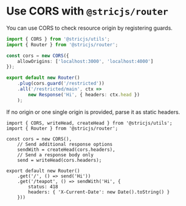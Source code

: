 # Use CORS with `@stricjs/router`
You can use CORS to check resource origin by registering guards.
```typescript
import { CORS } from '@stricjs/utils';
import { Router } from '@stricjs/router';

const cors = new CORS({
    allowOrigins: ['localhost:3000', 'localhost:4000']
});

export default new Router()
    .plug(cors.guard('/restricted'))
    .all('/restricted/main', ctx => 
        new Response('Hi', { headers: ctx.head })
    );
```

If no origin or one single origin is provided, parse it as static headers.
```
import { CORS, writeHead, createHead } from '@stricjs/utils'; 
import { Router } from '@stricjs/router';

const cors = new CORS(),
    // Send additional response options
    sendWith = createHead(cors.headers),
    // Send a response body only
    send = writeHead(cors.headers);

export default new Router()
    .get('/', () => send('Hi'))
    .get('/teapot', () => sendWith('Hi', {
        status: 418
        headers: { 'X-Current-Date': new Date().toString() }
    }))
```
